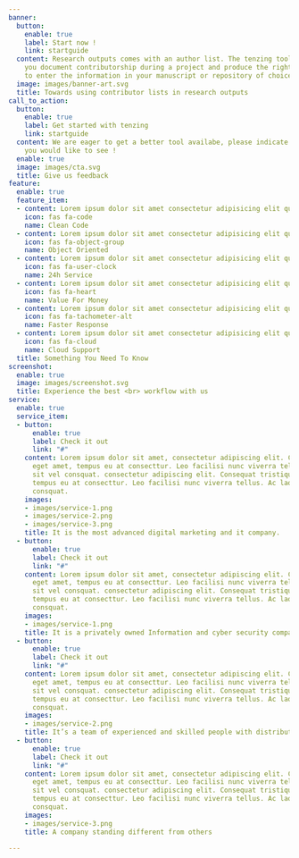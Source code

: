 ```yaml
---
banner:
  button:
    enable: true
    label: Start now !
    link: startguide
  content: Research outputs comes with an author list. The tenzing tooling will help
    you document contributorship during a project and produce the right output needed
    to enter the information in your manuscript or repository of choice.
  image: images/banner-art.svg
  title: Towards using contributor lists in research outputs
call_to_action:
  button:
    enable: true
    label: Get started with tenzing
    link: startguide
  content: We are eager to get a better tool availabe, please indicate any changes
    you would like to see !
  enable: true
  image: images/cta.svg
  title: Give us feedback
feature:
  enable: true
  feature_item:
  - content: Lorem ipsum dolor sit amet consectetur adipisicing elit quam nihil
    icon: fas fa-code
    name: Clean Code
  - content: Lorem ipsum dolor sit amet consectetur adipisicing elit quam nihil
    icon: fas fa-object-group
    name: Object Oriented
  - content: Lorem ipsum dolor sit amet consectetur adipisicing elit quam nihil
    icon: fas fa-user-clock
    name: 24h Service
  - content: Lorem ipsum dolor sit amet consectetur adipisicing elit quam nihil
    icon: fas fa-heart
    name: Value For Money
  - content: Lorem ipsum dolor sit amet consectetur adipisicing elit quam nihil
    icon: fas fa-tachometer-alt
    name: Faster Response
  - content: Lorem ipsum dolor sit amet consectetur adipisicing elit quam nihil
    icon: fas fa-cloud
    name: Cloud Support
  title: Something You Need To Know
screenshot:
  enable: true
  image: images/screenshot.svg
  title: Experience the best <br> workflow with us
service:
  enable: true
  service_item:
  - button:
      enable: true
      label: Check it out
      link: "#"
    content: Lorem ipsum dolor sit amet, consectetur adipiscing elit. Consequat tristique
      eget amet, tempus eu at consecttur. Leo facilisi nunc viverra tellus. Ac laoreet
      sit vel consquat. consectetur adipiscing elit. Consequat tristique eget amet,
      tempus eu at consecttur. Leo facilisi nunc viverra tellus. Ac laoreet sit vel
      consquat.
    images:
    - images/service-1.png
    - images/service-2.png
    - images/service-3.png
    title: It is the most advanced digital marketing and it company.
  - button:
      enable: true
      label: Check it out
      link: "#"
    content: Lorem ipsum dolor sit amet, consectetur adipiscing elit. Consequat tristique
      eget amet, tempus eu at consecttur. Leo facilisi nunc viverra tellus. Ac laoreet
      sit vel consquat. consectetur adipiscing elit. Consequat tristique eget amet,
      tempus eu at consecttur. Leo facilisi nunc viverra tellus. Ac laoreet sit vel
      consquat.
    images:
    - images/service-1.png
    title: It is a privately owned Information and cyber security company
  - button:
      enable: true
      label: Check it out
      link: "#"
    content: Lorem ipsum dolor sit amet, consectetur adipiscing elit. Consequat tristique
      eget amet, tempus eu at consecttur. Leo facilisi nunc viverra tellus. Ac laoreet
      sit vel consquat. consectetur adipiscing elit. Consequat tristique eget amet,
      tempus eu at consecttur. Leo facilisi nunc viverra tellus. Ac laoreet sit vel
      consquat.
    images:
    - images/service-2.png
    title: It’s a team of experienced and skilled people with distributions
  - button:
      enable: true
      label: Check it out
      link: "#"
    content: Lorem ipsum dolor sit amet, consectetur adipiscing elit. Consequat tristique
      eget amet, tempus eu at consecttur. Leo facilisi nunc viverra tellus. Ac laoreet
      sit vel consquat. consectetur adipiscing elit. Consequat tristique eget amet,
      tempus eu at consecttur. Leo facilisi nunc viverra tellus. Ac laoreet sit vel
      consquat.
    images:
    - images/service-3.png
    title: A company standing different from others

---
```

